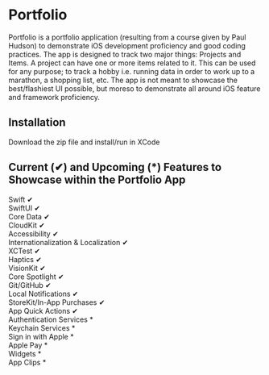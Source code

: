 # Portfolio

Portfolio is a portfolio application (resulting from a course given by Paul Hudson) to demonstrate iOS development proficiency and good coding practices.  The app is designed to track two major things: Projects and Items.  A project can have one or more items related to it.  This can be used for any purpose; to track a hobby i.e. running data in order to work up to a marathon, a shopping list, etc.  The app is not meant to showcase the best/flashiest UI possible, but moreso to demonstrate all around iOS feature and framework proficiency.

## Installation

Download the zip file and install/run in XCode

## Current (✔︎) and Upcoming (*) Features to Showcase within the Portfolio App
Swift ✔︎  
SwiftUI ✔︎  
Core Data ✔︎  
CloudKit ✔︎  
Accessibility ✔︎  
Internationalization & Localization ✔︎  
XCTest ✔︎  
Haptics ✔︎  
VisionKit ✔︎  
Core Spotlight ✔︎  
Git/GitHub ✔︎  
Local Notifications  ✔︎  
StoreKit/In-App Purchases ✔︎  
App Quick Actions ✔︎  
Authentication Services *  
Keychain Services *  
Sign in with Apple *  
Apple Pay *  
Widgets *  
App Clips *  

